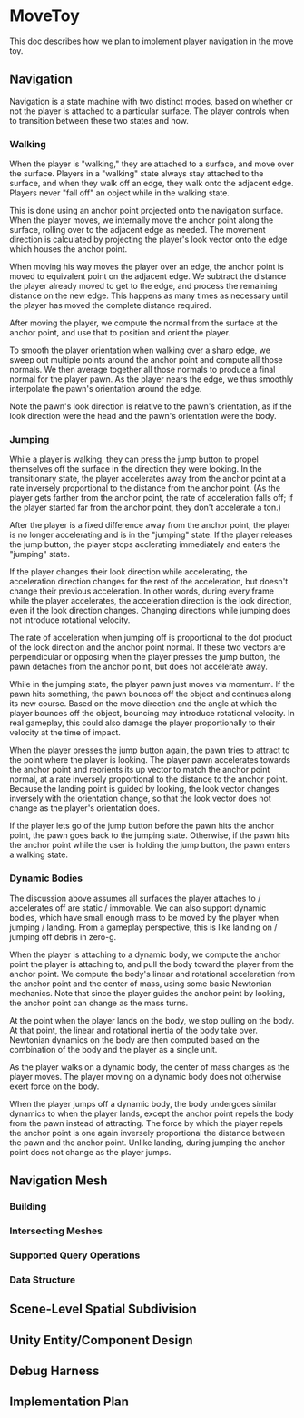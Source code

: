 
# MoveToy

This doc describes how we plan to implement player navigation in the move toy.

## Navigation

Navigation is a state machine with two distinct modes, based on whether or not the player is attached to a particular surface.
The player controls when to transition between these two states and how.

### Walking

When the player is "walking," they are attached to a surface, and move over the surface.
Players in a "walking" state always stay attached to the surface, and when they walk off an edge, they walk onto the adjacent edge.
Players never "fall off" an object while in the walking state.

This is done using an anchor point projected onto the navigation surface.
When the player moves, we internally move the anchor point along the surface, rolling over to the adjacent edge as needed.
The movement direction is calculated by projecting the player's look vector onto the edge which houses the anchor point.

When moving his way moves the player over an edge, the anchor point is moved to equivalent point on the adjacent edge.
We subtract the distance the player already moved to get to the edge, and process the remaining distance on the new edge.
This happens as many times as necessary until the player has moved the complete distance required.

After moving the player, we compute the normal from the surface at the anchor point, and use that to position and orient the player.

To smooth the player orientation when walking over a sharp edge, we sweep out multiple points around the anchor point and compute all those normals.
We then average together all those normals to produce a final normal for the player pawn.
As the player nears the edge, we thus smoothly interpolate the pawn's orientation around the edge.

Note the pawn's look direction is relative to the pawn's orientation, as if the look direction were the head and the pawn's orientation were the body.

### Jumping

While a player is walking, they can press the jump button to propel themselves off the surface in the direction they were looking.
In the transitionary state, the player accelerates away from the anchor point at a rate inversely proportional to the distance from the anchor point.
(As the player gets farther from the anchor point, the rate of acceleration falls off; if the player started far from the anchor point, they don't accelerate a ton.)

After the player is a fixed difference away from the anchor point, the player is no longer accelerating and is in the "jumping" state.
If the player releases the jump button, the player stops acclerating immediately and enters the "jumping" state.

If the player changes their look direction while accelerating, the acceleration direction changes for the rest of the acceleration, but doesn't change their previous acceleration.
In other words, during every frame while the player accelerates, the acceleration direction is the look direction, even if the look direction changes.
Changing directions while jumping does not introduce rotational velocity.

The rate of acceleration when jumping off is proportional to the dot product of the look direction and the anchor point normal.
If these two vectors are perpendicular or opposing when the player presses the jump button, the pawn detaches from the anchor point, but does not accelerate away.

While in the jumping state, the player pawn just moves via momentum.
If the pawn hits something, the pawn bounces off the object and continues along its new course.
Based on the move direction and the angle at which the player bounces off the object, bouncing may introduce rotational velocity.
In real gameplay, this could also damage the player proportionally to their velocity at the time of impact.

When the player presses the jump button again, the pawn tries to attract to the point where the player is looking.
The player pawn accelerates towards the anchor point and reorients its up vector to match the anchor point normal, at a rate inversely proportional to the distance to the anchor point.
Because the landing point is guided by looking, the look vector changes inversely with the orientation change, so that the look vector does not change as the player's orientation does.

If the player lets go of the jump button before the pawn hits the anchor point, the pawn goes back to the jumping state.
Otherwise, if the pawn hits the anchor point while the user is holding the jump button, the pawn enters a walking state.

### Dynamic Bodies

The discussion above assumes all surfaces the player attaches to / accelerates off are static / immovable.
We can also support dynamic bodies, which have small enough mass to be moved by the player when jumping / landing.
From a gameplay perspective, this is like landing on / jumping off debris in zero-g.

When the player is attaching to a dynamic body, we compute the anchor point the player is attaching to, and pull the body toward the player from the anchor point.
We compute the body's linear and rotational acceleration from the anchor point and the center of mass, using some basic Newtonian mechanics.
Note that since the player guides the anchor point by looking, the anchor point can change as the mass turns.

At the point when the player lands on the body, we stop pulling on the body.
At that point, the linear and rotational inertia of the body take over.
Newtonian dynamics on the body are then computed based on the combination of the body and the player as a single unit.

As the player walks on a dynamic body, the center of mass changes as the player moves.
The player moving on a dynamic body does not otherwise exert force on the body.

When the player jumps off a dynamic body, the body undergoes similar dynamics to when the player lands, except the anchor point repels the body from the pawn instead of attracting.
The force by which the player repels the anchor point is one again inversely proportional the distance between the pawn and the anchor point.
Unlike landing, during jumping the anchor point does not change as the player jumps.

## Navigation Mesh

### Building

### Intersecting Meshes

### Supported Query Operations

### Data Structure

## Scene-Level Spatial Subdivision

## Unity Entity/Component Design

## Debug Harness

## Implementation Plan


